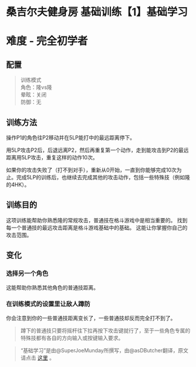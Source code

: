 # 桑吉尔夫健身房 基础训练【1】基础学习
# 难度 - 完全初学者
## 配置
> 训练模式  
> 角色：隆vs隆  
> 晕眩：关闭  
> 防御：无  

## 训练方法
操作P1的角色往P2移动并在5LP能打中的最远距离停下。

用5LP攻击P2后，后退远离P2，然后再重复第一个动作，走到能攻击到P2的最远距离用5LP攻击，重复这样的动作10次。

如果你的攻击失败了（打不到对手），重新从0开始，一直到你能够完成10次为止。完成5LP的训练后，也继续去完成其他的攻击动作，包括一些特殊技（例如隆的4HK）。

## 训练目的
这项训练能帮助你熟悉隆的常规攻击，普通技在格斗游戏中是相当重要的。
找到每一个普通技的最远攻击距离是格斗游戏基础中的基础。
这能让你掌握你自己的攻击范围。

## 变化
### 选择另一个角色
这能帮助你熟悉其他角色的普通技距离。
### 在训练模式的设置里让敌人蹲防
你会注意到你的一些普通技距离变长了，一些普通技却反而完全打不到了。

> 蹲下的普通技只要将摇杆往下拉再按下攻击键就行了，至于一些角色专属的特殊技都有各自的方向输入或按键输入要求。  

> “基础学习”是由@SuperJoeMunday所撰写，由@asDButcher翻译，原文请点击 [这里](https://www.reddit.com/r/StreetFighter/comments/4461os/giefs_gym_a_workout_plan_and_training_program_for/) 。  
